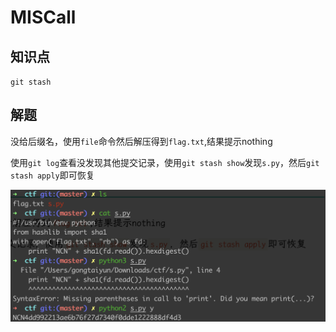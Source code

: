 # MISCall

## 知识点

`git stash`

## 解题

没给后缀名，使用`file`命令然后解压得到`flag.txt`,结果提示nothing

使用`git log`查看没发现其他提交记录，使用`git stash show`发现`s.py`，然后`git stash apply`即可恢复

![](./img/MISCall-2.png)